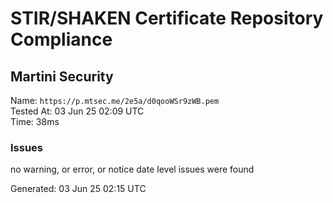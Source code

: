 # STIR/SHAKEN Certificate Repository Compliance

## Martini Security

Name: `https://p.mtsec.me/2e5a/d0qooWSr9zWB.pem`\
Tested At: 03 Jun 25 02:09 UTC\
Time: 38ms

### Issues

no warning, or error, or notice date level issues were found

Generated: 03 Jun 25 02:15 UTC